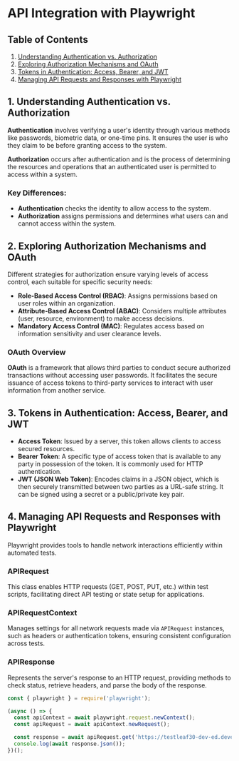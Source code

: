 # API Integration with Playwright

## Table of Contents
1. [Understanding Authentication vs. Authorization](#1-understanding-authentication-vs-authorization)
2. [Exploring Authorization Mechanisms and OAuth](#2-exploring-authorization-mechanisms-and-oauth)
3. [Tokens in Authentication: Access, Bearer, and JWT](#3-tokens-in-authentication-access-bearer-and-jwt)
4. [Managing API Requests and Responses with Playwright](#4-managing-api-requests-and-responses-with-playwright)

## 1. Understanding Authentication vs. Authorization
**Authentication** involves verifying a user's identity through various methods like passwords, biometric data, or one-time pins. It ensures the user is who they claim to be before granting access to the system.

**Authorization** occurs after authentication and is the process of determining the resources and operations that an authenticated user is permitted to access within a system.

### Key Differences:
- **Authentication** checks the identity to allow access to the system.
- **Authorization** assigns permissions and determines what users can and cannot access within the system.

## 2. Exploring Authorization Mechanisms and OAuth
Different strategies for authorization ensure varying levels of access control, each suitable for specific security needs:
- **Role-Based Access Control (RBAC)**: Assigns permissions based on user roles within an organization.
- **Attribute-Based Access Control (ABAC)**: Considers multiple attributes (user, resource, environment) to make access decisions.
- **Mandatory Access Control (MAC)**: Regulates access based on information sensitivity and user clearance levels.

### OAuth Overview
**OAuth** is a framework that allows third parties to conduct secure authorized transactions without accessing user passwords. It facilitates the secure issuance of access tokens to third-party services to interact with user information from another service.

## 3. Tokens in Authentication: Access, Bearer, and JWT
- **Access Token**: Issued by a server, this token allows clients to access secured resources.
- **Bearer Token**: A specific type of access token that is available to any party in possession of the token. It is commonly used for HTTP authentication.
- **JWT (JSON Web Token)**: Encodes claims in a JSON object, which is then securely transmitted between two parties as a URL-safe string. It can be signed using a secret or a public/private key pair.

## 4. Managing API Requests and Responses with Playwright
Playwright provides tools to handle network interactions efficiently within automated tests.

### APIRequest
This class enables HTTP requests (GET, POST, PUT, etc.) within test scripts, facilitating direct API testing or state setup for applications.

### APIRequestContext
Manages settings for all network requests made via `APIRequest` instances, such as headers or authentication tokens, ensuring consistent configuration across tests.

### APIResponse
Represents the server's response to an HTTP request, providing methods to check status, retrieve headers, and parse the body of the response.

```javascript
const { playwright } = require('playwright');

(async () => {
  const apiContext = await playwright.request.newContext();
  const apiRequest = await apiContext.newRequest();

  const response = await apiRequest.get('https://testleaf30-dev-ed.develop.my.salesforce.com/services/data/v58.0/sobjects/Lead');
  console.log(await response.json());
})();
